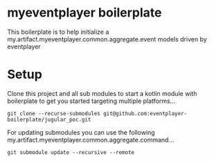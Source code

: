 # myeventplayer boilerplate

This boilerplate is to help initialize a my.artifact.myeventplayer.common.aggregate.event models driven by eventplayer

# Setup

Clone this project and all sub modules to start a kotlin module with boilerplate to get you started targeting multiple platforms...

    git clone --recurse-submodules git@github.com:eventplayer-boilerplate/jugular_poc.git

For updating submodules you can use the following my.artifact.myeventplayer.common.aggregate.command...

    git submodule update --recursive --remote
    
